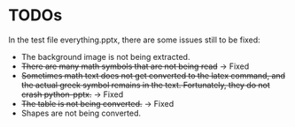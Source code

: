 # TODOs

In the test file everything.pptx, there are some issues still to be fixed:

- The background image is not being extracted.
- ~~There are many math symbols that are not being read~~ -> Fixed
- ~~Sometimes math text does not get converted to the latex command, and the actual greek symbol remains in the text. Fortunately, they do not crash python-pptx.~~ -> Fixed
- ~~The table is not being converted.~~ -> Fixed
- Shapes are not being converted.
